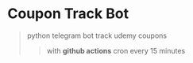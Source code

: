 # Coupon Track Bot
> python telegram bot track udemy coupons
>> with **github actions** cron every 15 minutes 
